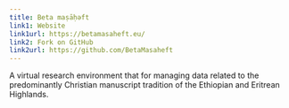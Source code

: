 ```yaml
---
title: Beta maṣāḥǝft
link1: Website
link1url: https://betamasaheft.eu/
link2: Fork on GitHub
link2url: https://github.com/BetaMasaheft
---
```

A virtual research environment that for managing data related to the predominantly Christian manuscript tradition of the Ethiopian and Eritrean Highlands.